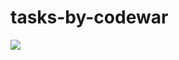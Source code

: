 # tasks-by-codewar

<a target="_blank" rel="noopener noreferrer" 
href="https://www.codewars.com/users/korolovdmitriy"><img src="https://www.codewars.com/users/korolovdmitriy/badges/large"></img></a>

